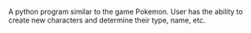 A python program similar to the game Pokemon. User has the ability to create new characters and determine their type, name, etc.
